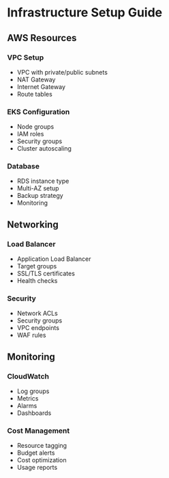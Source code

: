 # Infrastructure Setup Guide

## AWS Resources
### VPC Setup
- VPC with private/public subnets
- NAT Gateway
- Internet Gateway
- Route tables

### EKS Configuration
- Node groups
- IAM roles
- Security groups
- Cluster autoscaling

### Database
- RDS instance type
- Multi-AZ setup
- Backup strategy
- Monitoring

## Networking
### Load Balancer
- Application Load Balancer
- Target groups
- SSL/TLS certificates
- Health checks

### Security
- Network ACLs
- Security groups
- VPC endpoints
- WAF rules

## Monitoring
### CloudWatch
- Log groups
- Metrics
- Alarms
- Dashboards

### Cost Management
- Resource tagging
- Budget alerts
- Cost optimization
- Usage reports 